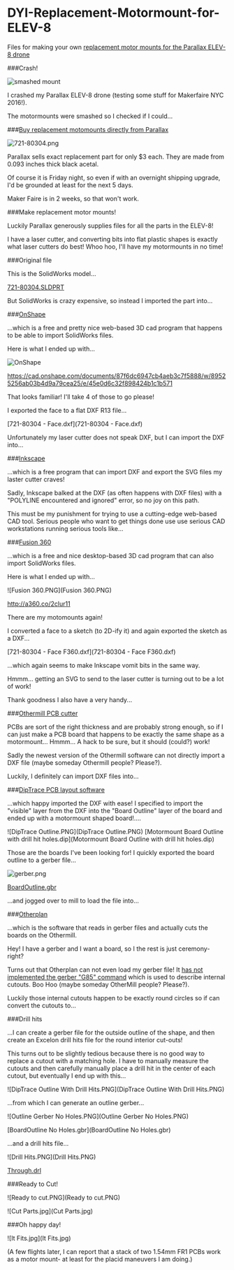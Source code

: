 # DYI-Replacement-Motormount-for-ELEV-8
Files for making your own [replacement motor mounts for the Parallax ELEV-8 drone](https://www.parallax.com/product/721-80304)

###Crash!

![smashed mount](smashed.jpg)

I crashed my Parallax ELEV-8 drone (testing some stuff for Makerfaire NYC 2016!). 

The motormounts were smashed so I checked if I could...

###[Buy replacement motomounts directly from Parallax](https://www.parallax.com/product/721-80304)

![721-80304.png](721-80304.png)

Parallax sells exact replacement part for only $3 each. They are made from 0.093 inches thick black acetal.

Of course it is Friday night, so even 
if with an overnight shipping upgrade, I'd be grounded at least for the next 5 days. 

Maker Faire is in 2 weeks, so that won't work. 

###Make replacement motor mounts!

Luckily Parallax generously supplies files for all the parts in the ELEV-8!

I have a laser cutter, and converting bits into flat plastic shapes is exactly what laser cutters do best! Whoo hoo, I'll have my motormounts in no time!

###Original file

This is the SolidWorks model...

[721-80304.SLDPRT](721-80304.SLDPRT)

But SolidWorks is crazy expensive, so instead I imported the part into...

###[OnShape](https://www.onshape.com/)

...which is a free and pretty nice web-based 3D cad program that happens to be able to import SolidWorks files. 

Here is what I ended up with...

![OnShape](OnShape.png)

https://cad.onshape.com/documents/87f6dc6947cb4aeb3c7f5888/w/89525256ab03b4d9a79cea25/e/45e0d6c32f898424b1c1b571

That looks familiar! I'll take 4 of those to go please!

I exported the face to a flat DXF R13 file...

[721-80304 - Face.dxf](721-80304 - Face.dxf)

Unfortunately my laser cutter does not speak DXF, but I can import the DXF into...

###[Inkscape](https://inkscape.org/en/)

...which is a free program that can import DXF and export the SVG files my laster cutter craves!

Sadly, Inkscape balked at the DXF (as often happens with DXF files) with a "POLYLINE encountered and ignored" error, so no joy on this path.


This must be my punishment for trying to use a cutting-edge web-based CAD tool. Serious people who want to get things done use
use serious CAD workstations running serious tools like...

###[Fusion 360 ](http://www.autodesk.com/products/fusion-360/overview)

...which is a free and nice desktop-based 3D cad program that can also import SolidWorks files.

Here is what I ended up with...

![Fusion 360.PNG](Fusion 360.PNG)

http://a360.co/2clur11

There are my motomounts again!

I converted a face to a sketch (to 2D-ify it) and again exported the sketch as a DXF...

[721-80304 - Face F360.dxf](721-80304 - Face F360.dxf)

...which again seems to make Inkscape vomit bits in the same way.

Hmmm... getting an SVG to send to the laser cutter is turning out to be a lot of work!

Thank goodness I also have a very handy...

###[Othermill PCB cutter](https://othermachine.co/)

PCBs are sort of the right thickness and are probably strong enough, so if I can just make a PCB board that happens to 
be exactly the same shape as a motormount... Hmmm... A hack to be sure, but it should (could?) work!

Sadly the newest version of the Othermill software can not directly import a DXF file (maybe someday Othermill people? Please?).

Luckily, I definitely can import DXF files into...

###[DipTrace PCB layout software](http://www.diptrace.com/)

...which happy imported the DXF with ease! I specified to import the "visible" layer from the DXF into the "Board Outline" layer of the 
board and ended up with a motormount shaped board!....

![DipTrace Outline.PNG](DipTrace Outline.PNG)
[Motormount Board Outline with drill hit holes.dip](Motormount Board Outline with drill hit holes.dip)

Those are the boards I've been looking for! I quickly exported the board outline to a gerber file...

![gerber.png](gerber.png)

[BoardOutline.gbr](BoardOutline.gbr)

...and jogged over to mill to load the file into...

###[Otherplan](https://othermachine.co/otherplan/)

...which is the software that reads in gerber files and actually cuts the boards on the Othermill.

Hey! I have a gerber and I want a board, so I the rest is just ceremony- right?

Turns out that Otherplan can not even load my gerber file! It [has not implemented the gerber "G85" command](https://othermachine.co/support/pcb/troubleshooting/) 
which is used to describe internal cutouts. Boo Hoo (maybe someday OtherMill people? Please?).

Luckily those internal cutouts happen to be exactly round circles so if can convert the cutouts to...

###Drill hits

...I can create a gerber file for the outside outline of the shape, and then create an Excelon drill hits file for the 
round interior cut-outs!

This turns out to be slightly tedious because there is no good way to replace a cutout with a matching hole. I have to manually measure the cutouts 
and then carefully manually place a drill hit in the center of each cutout, but eventually I end up with this... 

![DipTrace Outline With Drill Hits.PNG](DipTrace Outline With Drill Hits.PNG)

...from which I can generate an outline gerber...

![Outline Gerber No Holes.PNG](Outline Gerber No Holes.PNG)

[BoardOutline No Holes.gbr](BoardOutline No Holes.gbr)

...and a drill hits file...

![Drill Hits.PNG](Drill Hits.PNG)

[Through.drl](Through.drl)

###Ready to Cut!

![Ready to cut.PNG](Ready to cut.PNG)

![Cut Parts.jpg](Cut Parts.jpg)


###Oh happy day!

![It Fits.jpg](It Fits.jpg)

(A few flights later, I can report that a stack of two 1.54mm FR1 PCBs work as a motor mount- at least for the placid maneuvers I am doing.)
